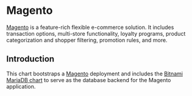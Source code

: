 # Magento

[Magento](https://magento.org/) is a feature-rich flexible e-commerce solution. It includes transaction options, multi-store functionality, loyalty programs, product categorization and shopper filtering, promotion rules, and more.

## Introduction

This chart bootstraps a [Magento](https://github.com/bitnami/bitnami-docker-magento) deployment and includes the [Bitnami MariaDB chart](https://github.com/kubernetes/charts/tree/master/stable/mariadb) to serve as the database backend for the Magento application.

